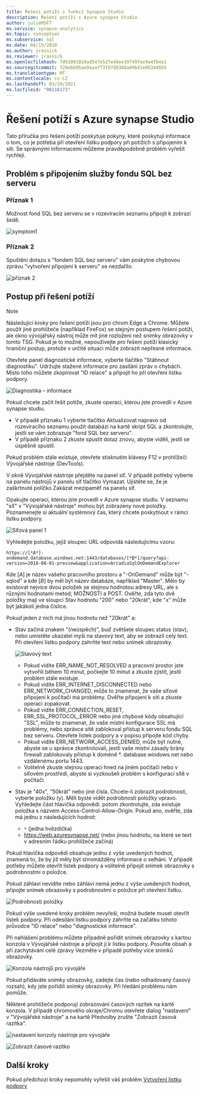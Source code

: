 ```yaml
---
title: Řešení potíží s funkcí Synapse Studio
description: Řešení potíží s Azure synapse Studio
author: julieMSFT
ms.service: synapse-analytics
ms.topic: conceptual
ms.subservice: sql
ms.date: 04/15/2020
ms.author: jrasnick
ms.reviewer: jrasnick
ms.openlocfilehash: 7d91001024ad547e52fe48ee30749fee9a4fb4a1
ms.sourcegitcommit: f28ebb95ae9aaaff3f87d8388a09b41e0b3445b5
ms.translationtype: MT
ms.contentlocale: cs-CZ
ms.lasthandoff: 03/29/2021
ms.locfileid: "98116173"
---
```

# <a name="azure-synapse-studio-troubleshooting"></a>Řešení potíží s Azure synapse Studio

Tato příručka pro řešení potíží poskytuje pokyny, které poskytují informace o tom, co je potřeba při otevření lístku podpory při potížích s připojením k síti. Se správnými informacemi můžeme pravděpodobně problém vyřešit rychleji.

## <a name="serverless-sql-pool-service-connectivity-issue"></a>Problém s připojením služby fondu SQL bez serveru

### <a name="symptom-1"></a>Příznak 1

Možnost fond SQL bez serveru se v rozevíracím seznamu připojit k zobrazí šedě.

![symptom1](media/troubleshooting-synapse-studio/symptom1v2.png)

### <a name="symptom-2"></a>Příznak 2

Spuštění dotazu s "fondem SQL bez serveru" vám poskytne chybovou zprávu "vytvoření připojení k serveru" se nezdařilo.

![příznak 2](media/troubleshooting-synapse-studio/symptom2.png)
 

## <a name="troubleshooting-steps"></a>Postup při řešení potíží

> [!NOTE] 
>    Následující kroky pro řešení potíží jsou pro chrom Edge a Chrome. Můžete použít jiné prohlížeče (například FireFox) se stejným postupem řešení potíží, ale okno vývojářský nástroj může mít jiné rozložení než snímky obrazovky v tomto TSG. Pokud je to možné, nepoužívejte pro řešení potíží klasický hraniční postup, protože v určité situaci může zobrazit nepřesné informace.

Otevřete panel diagnostické informace, vyberte tlačítko "Stáhnout diagnostiku". Udržujte stažené informace pro zasílání zpráv o chybách. Místo toho můžete zkopírovat "ID relace" a připojit ho při otevření lístku podpory.

![Diagnostika – informace](media/troubleshooting-synapse-studio/diagnostic-info-download.png)

Pokud chcete začít řešit potíže, zkuste operaci, kterou jste provedli v Azure synapse studiu.

- V případě příznaku 1 vyberte tlačítko Aktualizovat napravo od rozevíracího seznamu použít databázi na kartě skript SQL a zkontrolujte, jestli se vám zobrazuje "fond SQL bez serveru".
- V případě příznaku 2 zkuste spustit dotaz znovu, abyste viděli, jestli se úspěšně spustil.

Pokud problém stále existuje, otevřete stisknutím klávesy F12 v prohlížeči Vývojářské nástroje (DevTools).

V okně Vývojářské nástroje přejděte na panel síť. V případě potřeby vyberte na panelu nástrojů v panelu síť tlačítko Vymazat.
Ujistěte se, že je zaškrtnuté políčko Zakázat mezipaměť na panelu síť.

Opakujte operaci, kterou jste provedli v Azure synapse studiu. V seznamu "síť" v "Vývojářské nástroje" mohou být zobrazeny nové položky. Poznamenejte si aktuální systémový čas, který chcete poskytnout v rámci lístku podpory.

![Síťová panel 1](media/troubleshooting-synapse-studio/network-panel.png)

Vyhledejte položku, jejíž sloupec URL odpovídá následujícímu vzoru:

`https://[*A*]-ondemand.database.windows.net:1443/databases/[*B*]/query?api-version=2018-08-01-preview&application=ArcadiaSqlOnDemandExplorer`

Kde [*A*] je název vašeho pracovního prostoru a "-OnDemand" může být "-sqlod" a kde [*B*] by měl být název databáze, například "Master". Mělo by existovat nejvíce dvou položek se stejnou hodnotou adresy URL, ale s různými hodnotami metod; MOŽNOSTI a POST. Ověřte, zda tyto dvě položky mají ve sloupci Stav hodnotu "200" nebo "20krát", kde "x" může být jakákoli jedna číslice.

Pokud jeden z nich má jinou hodnotu než "20krát" a:

- Stav začíná znakem "(neúspěch)", buď zvětšete sloupec status (stav), nebo umístěte ukazatel myši na stavový text, aby se zobrazil celý text. Při otevření lístku podpory zahrňte text nebo snímek obrazovky.

    ![Stavový text](media/troubleshooting-synapse-studio/status-text.png)

    - Pokud vidíte ERR_NAME_NOT_RESOLVED a pracovní prostor jste vytvořili během 10 minut, počkejte 10 minut a zkuste zjistit, jestli problém stále existuje.
    - Pokud vidíte ERR_INTERNET_DISCONNECTED nebo ERR_NETWORK_CHANGED, může to znamenat, že vaše síťové připojení k počítači má problémy. Ověřte připojení k síti a zkuste operaci zopakovat.
    - Pokud vidíte ERR_CONNECTION_RESET, ERR_SSL_PROTOCOL_ERROR nebo jiné chybové kódy obsahující "SSL", může to znamenat, že vaše místní konfigurace SSL má problémy, nebo správce sítě zablokoval přístup k serveru fondu SQL bez serveru. Otevřete lístek podpory a v popisu připojte kód chyby.
    - Pokud vidíte ERR_NETWORK_ACCESS_DENIED, může být nutné, abyste se u správce zkontrolovali, jestli vaše místní zásady brány firewall zablokovaly přístup k doméně *. database.windows.net nebo vzdálenému portu 1443.
    - Volitelně zkuste stejnou operaci hned na jiném počítači nebo v síťovém prostředí, abyste si vyzkoušeli problém s konfigurací sítě v počítači.

- Stav je "40x", "50krát" nebo jiné čísla. Chcete-li zobrazit podrobnosti, vyberte položku (y). Měli byste vidět podrobnosti položky vpravo. Vyhledejte část hlavička odpovědi. potom zkontrolujte, zda existuje položka s názvem Access-Control-Allow-Origin. Pokud ano, ověřte, zda má jednu z následujících hodnot:

    - `*` (jedna hvězdička)
    - https://web.azuresynapse.net/ (nebo jinou hodnotu, na které se text v adresním řádku prohlížeče začíná)

Pokud hlavička odpovědi obsahuje jednu z výše uvedených hodnot, znamená to, že by již měly být shromážděny informace o selhání. V případě potřeby můžete otevřít lístek podpory a volitelně připojit snímek obrazovky s podrobnostmi o položce.

Pokud záhlaví nevidíte nebo záhlaví nemá jednu z výše uvedených hodnot, připojte snímek obrazovky s podrobnostmi o položce při otevření lístku.

 
![Podrobnosti položky](media/troubleshooting-synapse-studio/item-details.png)
 
Pokud výše uvedené kroky problém nevyřeší, možná budete muset otevřít lístek podpory. Při odesílání lístku podpory zahrňte na začátku tohoto průvodce "ID relace" nebo "diagnostické informace".

Při nahlášení problému můžete případně pořídit snímek obrazovky s kartou konzola v Vývojářské nástroje a připojit ji k lístku podpory. Posuňte obsah a při zachytávání celé zprávy Vezměte v případě potřeby více snímků obrazovky.

![Konzola nástrojů pro vývojáře](media/troubleshooting-synapse-studio/developer-tool-console.png)

Pokud přidáváte snímky obrazovky, zadejte čas (nebo odhadovaný časový rozsah), kdy jste pořídili snímky obrazovky. Při hledání problému nám pomůže.

Některé prohlížeče podporují zobrazování časových razítek na kartě konzola. V případě chromového okraje/Chromu otevřete dialog "nastavení" v "Vývojářské nástroje" a na kartě Předvolby zrušte "Zobrazit časová razítka".

![nastavení konzoly nástroje pro vývojáře](media/troubleshooting-synapse-studio/developer-tool-console-settings.png)

![Zobrazit časové razítko](media/troubleshooting-synapse-studio/show-time-stamp.png)

## <a name="next-steps"></a>Další kroky
Pokud předchozí kroky nepomohly vyřešit váš problém [Vytvoření lístku podpory](../sql-data-warehouse/sql-data-warehouse-get-started-create-support-ticket.md?bc=%2fazure%2fsynapse-analytics%2fbreadcrumb%2ftoc.json&toc=%2fazure%2fsynapse-analytics%2ftoc.json)